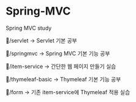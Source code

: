 # Spring-MVC
Spring MVC study

📂/servlet -> Servlet 기본 공부


📂/springmvc -> Spring MVC 기본 기능 공부


📂/item-service -> 간단한 웹 페이지 만들기 실습


📂/thymeleaf-basic -> Thymeleaf 기본 기능 공부


📂/form -> 기존 item-service에 Thymeleaf 적용 실습